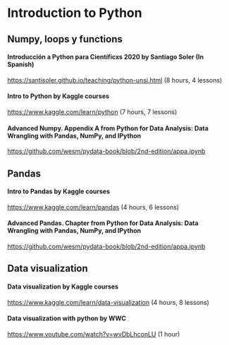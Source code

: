# Introduction to Python

## Numpy, loops y functions

#### Introducción a Python para Científicxs 2020 by Santiago Soler (In Spanish) 
https://santisoler.github.io/teaching/python-unsj.html (8 hours, 4 lessons) 

#### Intro to Python by Kaggle courses 
https://www.kaggle.com/learn/python (7 hours, 7 lessons) 

#### Advanced Numpy. Appendix A from Python for Data Analysis: Data Wrangling with Pandas, NumPy, and IPython
https://github.com/wesm/pydata-book/blob/2nd-edition/appa.ipynb

## Pandas 

#### Intro to Pandas by Kaggle courses  
https://www.kaggle.com/learn/pandas (4 hours, 6 lessons)

#### Advanced Pandas. Chapter from Python for Data Analysis: Data Wrangling with Pandas, NumPy, and IPython
https://github.com/wesm/pydata-book/blob/2nd-edition/appa.ipynb

## Data visualization

#### Data visualization by Kaggle courses 
https://www.kaggle.com/learn/data-visualization (4 hours, 8 lessons) 

#### Data visualization with python by WWC 
https://www.youtube.com/watch?v=wvDbLhconLU (1 hour)
